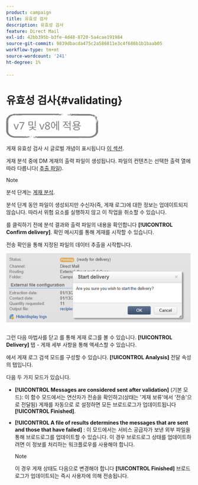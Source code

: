 ```yaml
---
product: campaign
title: 유효성 검사
description: 유효성 검사
feature: Direct Mail
exl-id: 42bb395b-b3fe-4d48-8720-5a4cae191984
source-git-commit: 9839dbacda475c2a586811e3c4f686b1b1baab05
workflow-type: tm+mt
source-wordcount: '241'
ht-degree: 1%

---
```


# 유효성 검사{#validating}

![](../../assets/common.svg)

게재 유효성 검사 시 글로벌 개념이 표시됩니다 [이 섹션](steps-validating-the-delivery.md).

게재 분석 중에 DM 게재의 출력 파일이 생성됩니다. 파일의 컨텐츠는 선택한 출력 열에 따라 다릅니다( [추출 파일](defining-the-direct-mail-content.md#extraction-file)).

>[!NOTE]
>
>분석 단계는 [게재 분석](steps-validating-the-delivery.md#analyzing-the-delivery).

분석 단계 동안 파일이 생성되지만 수신자(즉, 게재 로그)에 대한 정보는 업데이트되지 않습니다. 따라서 위험 요소를 실행하지 않고 이 작업을 취소할 수 있습니다.

를 클릭하기 전에 분석 결과와 출력 파일의 내용을 확인합니다 **[!UICONTROL Confirm delivery]**. 확인 메시지를 통해 게재를 시작할 수 있습니다.

전송 확인을 통해 지정된 파일의 데이터 추출을 시작합니다.

![](assets/s_ncs_user_postal_del_send_confirm_postal.png)

그런 다음 마법사를 닫고 를 통해 게재 로그를 볼 수 있습니다. **[!UICONTROL Delivery]** 탭 - 게재 세부 사항을 통해 액세스할 수 있습니다.

에서 게재 로그 검색 모드를 구성할 수 있습니다. **[!UICONTROL Analysis]** 전달 속성의 탭입니다.

다음 두 가지 모드가 있습니다.

* **[!UICONTROL Messages are considered sent after validation]** (기본 모드): 이 함수 모드에서는 연산자가 전송을 확인하고(상태는 &#39;게재 보류&#39;에서 &#39;전송&#39;으로 전달됨) 게재를 자동으로 로 설정하면 모든 브로드로그가 업데이트됩니다 **[!UICONTROL Finished]**.
* **[!UICONTROL A file of results determines the messages that are sent and those that have failed]** : 이 모드에서는 서비스 공급자가 보낸 외부 파일을 통해 브로드로그를 업데이트할 수 있습니다. 이 경우 브로드로그 상태를 업데이트하려면 이 정보를 처리하는 워크플로우를 사용해야 합니다.

   >[!NOTE]
   >
   >이 경우 게재 상태도 다음으로 변경해야 합니다 **[!UICONTROL Finished]** 브로드로그가 업데이트되는 즉시 사용자에 의해 전송됩니다.
